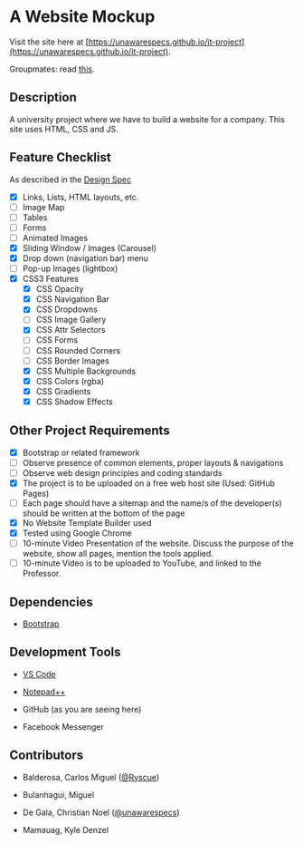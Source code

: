 # A Website Mockup

Visit the site here at [https://unawarespecs.github.io/it-project](https://unawarespecs.github.io/it-project).

Groupmates: read [this](CONTRIBUTING.md).

## Description

A university project where we have to build a website for a company. This site uses HTML, CSS and JS.

## Feature Checklist

As described in the [Design Spec](./Instructions.doc)

- [X] Links, Lists, HTML layouts, etc.
- [ ] Image Map
- [ ] Tables
- [ ] Forms
- [ ] Animated Images
- [X] Sliding Window / Images (Carousel)
- [X] Drop down (navigation bar) menu
- [ ] Pop-up Images (lightbox)
- [X] CSS3 Features
  - [X] CSS Opacity
  - [X] CSS Navigation Bar
  - [X] CSS Dropdowns
  - [ ] CSS Image Gallery
  - [X] CSS Attr Selectors
  - [ ] CSS Forms
  - [ ] CSS Rounded Corners
  - [ ] CSS Border Images
  - [X] CSS Multiple Backgrounds
  - [X] CSS Colors (rgba)
  - [X] CSS Gradients
  - [X] CSS Shadow Effects

## Other Project Requirements

- [x] Bootstrap or related framework
- [ ] Observe presence of common elements, proper layouts & navigations
- [ ] Observe web design principles and coding standards
- [x] The project is to be uploaded on a free web host site (Used: GitHub Pages)
- [ ] Each page should have a sitemap and the name/s of the developer(s) should be written at the bottom of the page
- [x] No Website Template Builder used
- [x] Tested using Google Chrome
- [ ] 10-minute Video Presentation of the website. Discuss the purpose of the website, show all pages, mention the tools applied.
- [ ] 10-minute Video is to be uploaded to YouTube, and linked to the Professor.

## Dependencies

- [Bootstrap](https://getbootstrap.com/)

## Development Tools

- [VS Code](https://code.visualstudio.com/)

- [Notepad++](https://notepad-plus-plus.org)

- GitHub (as you are seeing here)

- Facebook Messenger

## Contributors

- Balderosa, Carlos Miguel ([@Ryscue](https://github.com/ryscue))

- Bulanhagui, Miguel

- De Gala, Christian Noel ([@unawarespecs](https://github.com/unawarespecs))

- Mamauag, Kyle Denzel
